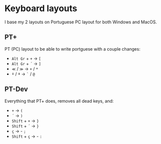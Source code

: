 # Keyboard layouts

I base my 2 layouts on Portuguese PC layout for both Windows and MacOS.

## PT+

PT (PC) layout to be able to write portguese with a couple changes:

- `Alt Gr` + `+` -> `[`
- `Alt Gr` + `´` -> `]`
- `≪` / `≫` -> `+` / `*`
- `º` / `ª` -> `` ` `` / `@`

## PT-Dev

Everything that PT+ does, removes all dead keys, and:

- `+` -> `(`
- `´` -> `)`
- `Shift` + `+` -> `}`
- `Shift` + `´` -> `}`
- `ç` -> - `;`
- `Shift` + `ç` -> - `:`

